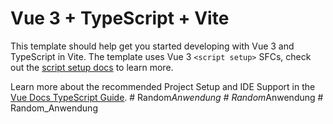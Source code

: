 # Vue 3 + TypeScript + Vite

This template should help get you started developing with Vue 3 and TypeScript in Vite. The template uses Vue 3 `<script setup>` SFCs, check out the [script setup docs](https://v3.vuejs.org/api/sfc-script-setup.html#sfc-script-setup) to learn more.

Learn more about the recommended Project Setup and IDE Support in the [Vue Docs TypeScript Guide](https://vuejs.org/guide/typescript/overview.html#project-setup).
#   R a n d o m _ A n w e n d u n g  
 #   R a n d o m _ A n w e n d u n g  
 #   R a n d o m _ A n w e n d u n g  
 